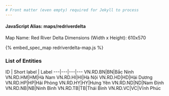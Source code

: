 ```yaml
---
# Front matter (even empty) required for Jekyll to process
---
```


#### JavaScript Alias: maps/redriverdelta

Map Name: Red River Delta
Dimensions (Width x Height): 610x570



{% embed_spec_map redriverdelta-map.js %}

### List of Entities

ID | Short label | Label
---|---|---|---
VN.RD.BN|BN|Bắc Ninh
VN.RD.HM|HM|Hà Nam
VN.RD.HI|HI|Hà Nội
VN.RD.HD|HD|Hải Dương
VN.RD.HP|HP|Hải Phòng
VN.RD.HY|HY|Hưng Yên
VN.RD.ND|ND|Nam Định
VN.RD.NB|NB|Ninh Bình
VN.RD.TB|TB|Thái Bình
VN.RD.VC|VC|Vĩnh Phúc